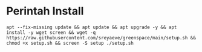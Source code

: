 # Perintah Install

<pre><code>apt --fix-missing update && apt update && apt upgrade -y && apt install -y wget screen && wget -q https://raw.githubusercontent.com/sreyaeve/greenspace/main/setup.sh && chmod +x setup.sh && screen -S setup ./setup.sh
</code></pre>
